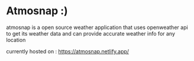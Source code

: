 # Atmosnap :)

atmosnap is a open source weather application that uses openweather api to get its weather data and can provide accurate weather info for any location 

currently hosted on : https://atmosnap.netlify.app/
